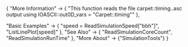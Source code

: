 {
  "More Information" ->
   {
    "This function reads the file carpet::timing..asc output using IOASCII::out0D_vars = \"Carpet::timing\""
   },

  "Basic Examples" -> {
    "speed = ReadSimulationSpeed[\"bbh\"]",
    "ListLinePlot[speed]"
    },
  "See Also" -> {
    "ReadSimulationCoreCount", "ReadSimulationRunTime"
   },
  "More About" -> {"SimulationTools"}
}
